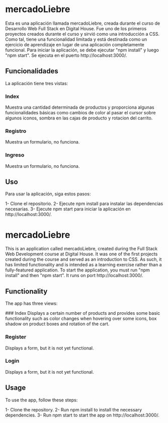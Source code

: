# mercadoLiebre
Esta es una aplicación llamada mercadoLiebre, creada durante el curso de Desarrollo Web Full Stack en Digital House.
Fue uno de los primeros proyectos creados durante el curso y sirvió como una introducción a CSS. 
Como tal, tiene una funcionalidad limitada y está destinada como un ejercicio de aprendizaje en lugar de una aplicación completamente funcional.
Para iniciar la aplicación, se debe ejecutar "npm install" y luego "npm start". 
Se ejecuta en el puerto http://localhost:3000/.

## Funcionalidades
La aplicación tiene tres vistas:

### Index
Muestra una cantidad determinada de productos y proporciona algunas funcionalidades básicas como cambios de color al pasar el cursor sobre algunos iconos, sombra en las cajas de producto y rotacion del carrito.

### Registro
Muestra un formulario, no funciona.

### Ingreso
Muestra un formulario, no funciona.

## Uso
Para usar la aplicación, siga estos pasos:

1- Clone el repositorio.
2- Ejecute npm install para instalar las dependencias necesarias.
3- Ejecute npm start para iniciar la aplicación en http://localhost:3000/.

# mercadoLiebre
This is an application called mercadoLiebre, created during the Full Stack Web Development course at Digital House.
It was one of the first projects created during the course and served as an introduction to CSS.
As such, it has limited functionality and is intended as a learning exercise rather than a fully-featured application.
To start the application, you must run "npm install" and then "npm start".
It runs on port http://localhost:3000/.

## Functionality
The app has three views:

### Index
Displays a certain number of products and provides some basic functionality such as color changes when hovering over some icons, box shadow on product boxes and rotation of the cart.

### Register
Displays a form, but it is not yet functional.

### Login
Displays a form, but it is not yet functional.

## Usage
To use the app, follow these steps:

1- Clone the repository.
2- Run npm install to install the necessary dependencies.
3- Run npm start to start the app on http://localhost:3000/.
